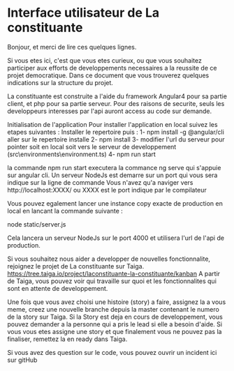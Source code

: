 # Interface utilisateur de La constituante

Bonjour, et merci de lire ces quelques lignes.

Si vous etes ici, c'est que vous etes curieux, ou que vous souhaitez participer aux efforts de developpements necessaires a la reussite de ce projet democratique.
Dans ce document que vous trouverez quelques indications sur la structure du projet.

La constituante est construite a l'aide du framework Angular4 pour sa partie client, et php pour sa partie serveur.
Pour des raisons de securite, seuls les developpeurs interesses par l'api auront access au code sur demande.

Initialisation de l'application
Pour installer l'application en local suivez les etapes suivantes :
Installer le repertoire puis :
 1- npm install -g @angular/cli
aller sur le repertoire installe 
 2- npm install 
 3- modifier l'url du serveur pour pointer soit en local soit vers le serveur de developpement
 (src\environments\environment.ts)
 4- npm run start 

 la commande npm run start executera la commance ng serve qui s'appuie sur angular cli.
 Un serveur NodeJs est demarre sur un port qui vous sera indique sur la ligne de commande
 Vous n'avez qu'a naviger vers http://localhost:XXXX/
 ou XXXX est le port indique par le compilateur
  


Vous pouvez egalement lancer une instance copy exacte de production en local en lancant la commande suivante :

node static/server.js

Cela lancera un serveur NodeJs sur le port 4000 et utilisera l'url de l'api de production. 


Si vous souhaitez nous aider a developper de nouvelles fonctionnalite, rejoignez le projet de La constituante sur Taiga.
https://tree.taiga.io/project/laconstituante-la-constituante/kanban
A partir de Taiga, vous pouvez voir qui travaille sur quoi et les fonctionnalites qui sont en attente de developpement.
 
Une fois que vous avez choisi une histoire (story) a faire, assignez la a vous meme, creez une nouvelle branche depuis la master contenant le numero de la story sur Taiga.
Si la Story est deja en cours de developpement, vous pouvez demander a la personne qui a pris le lead si elle a besoin d'aide.
Si vous vous etes assigne une story et que finalement vous ne pouvez pas la finaliser, remettez la en ready dans Taiga.
 
Si vous avez des question sur le code, vous pouvez ouvrir un incident ici sur gitHub
 
